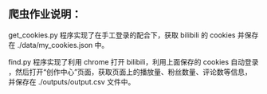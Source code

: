 ## 爬虫作业说明：

get_cookies.py 程序实现了在手工登录的配合下，获取 bilibili 的
cookies 并保存在 ./data/my_cookies.json 中。

find.py 程序实现了利用 chrome 打开 bilibili，利用上面保存的 cookies 自动登录
，然后打开“创作中心”页面，获取页面上的播放量、粉丝数量、评论数等信息，
并保存在 ./outputs/output.csv 文件中。
